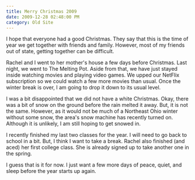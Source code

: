 ```yaml
---
title: Merry Christmas 2009
date: 2009-12-28 02:48:00 PM
category: Old Site
---
```


I hope that everyone had a good Christmas. They say that this is the time of year we get together with friends and family. However, most of my friends out of state, getting together can be difficult.

Rachel and I went to her mother's house a few days before Christmas. Last night, we went to The Melting Pot. Aside from that, we have just stayed inside watching movies and playing video games. We upped our NetFlix subscription so we could watch a few more movies than usual. Once the winter break is over, I am going to drop it down to its usual level.

I was a bit disappointed that we did not have a white Christmas. Okay, there was a bit of snow on the ground before the rain melted it away. But, it is not the same. However, as it would not be much of a Northeast Ohio winter without some snow, the area's snow machine has recently turned on. Although it is unlikely, I am still hoping to get snowed in.

I recently finished my last two classes for the year. I will need to go back to school in a bit. But, I think I want to take a break. Rachel also finished (and aced) her first college class. She is already signed up to take another one in the spring.

I guess that is it for now. I just want a few more days of peace, quiet, and sleep before the year starts up again.
